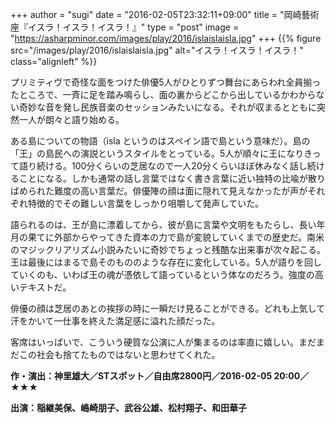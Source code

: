 +++
author = "sugi"
date = "2016-02-05T23:32:11+09:00"
title = "岡崎藝術座『イスラ！イスラ！イスラ！』"
type = "post"
image = "https://asharpminor.com/images/play/2016/islaislaisla.jpg"
+++
{{% figure src="/images/play/2016/islaislaisla.jpg" alt="イスラ！イスラ！イスラ！" class="alignleft" %}}

プリミティヴで奇怪な面をつけた俳優5人がひとりずつ舞台にあらわれ全員揃ったところで、一斉に足を踏み鳴らし、面の裏からどこから出しているかわからない奇妙な音を発し民族音楽のセッションみたいになる。それが収まるとともに突然一人が朗々と語り始める。

ある島についての物語（isla というのはスペイン語で島という意味だ）。島の「王」の島民への演説というスタイルをとっている。5人が順々に王になりきって語り続ける。100分くらいの芝居なので一人20分くらいほぼ休みなく話し続けることになる。しかも通常の話し言葉ではなく書き言葉に近い独特の比喩が散りばめられた難度の高い言葉だ。俳優陣の顔は面に隠れて見えなかったが声がそれぞれ特徴的でその難しい言葉をしっかり咀嚼して発声していた。

語られるのは、王が島に漂着してから、彼が島に言葉や文明をもたらし、長い年月の果てに外部からやってきた資本の力で島が変貌していくまでの歴史だ。南米のマジックリアリズム小説みたいに奇妙でちょっと残酷な出来事が次々起こる。王は最後にはまるで島そのもののような存在に変化している。5人が語りを回していくのも、いわば王の魂が憑依して語っているという体なのだろう。強度の高いテキストだ。

俳優の顔は芝居のあとの挨拶の時に一瞬だけ見ることができる。どれも上気して汗をかいて一仕事を終えた満足感に溢れた顔だった。

客席はいっぱいで、こういう硬質な公演に人が集まるのは率直に嬉しい。まだまだこの社会も捨てたものではないと思わせてくれた。

**作・演出：神里雄大／STスポット／自由席2800円／2016-02-05 20:00／★★★**

**出演：稲継美保、嶋崎朋子、武谷公雄、松村翔子、和田華子**
